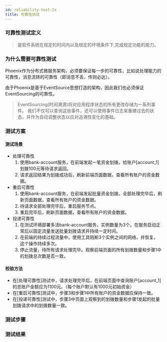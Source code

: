 ```yaml
---
id: reliability-test-2x
title: 可靠性测试
---
```


### 可靠性测试定义

> 是软件系统在规定的时间内以及规定的环境条件下,完成规定功能的能力。

### 为什么需要可靠性测试

Phoenix作为分布式微服务架构，必须要保证每一步的可靠性，比如说处理能力的可靠性，消息流转的可靠性（即消息不丢，传则必达）。

由于Phoenix是基于EventSource思想打造的架构，因此我们也必须保证EventSourcing的可靠性。

> EventSourcing(时间溯源)将对应用程序状态的所有更改存储为一系列事件。 我们不仅可以查询这些事件，还可以使用事件日志来重建过去的状态，并作为自动调整状态以应对追溯性变化的基础。

### 测试方案

#### 测试场景

- 处理可靠性
  1. 使用bank-account服务，在前端发起一笔资金划拨。给账户[account_1]划拨100元等待请求返回。
  2. 请求返回结果为划拨成功后，刷新前端页面数据，查看所有账户的资金数据。
- 重启可靠性
  1. 使用bank-account服务，在前端发起批量资金划拨。全部处理完毕后，刷新页面数据，查看所有账户的资金数据。
  2. 待请求全部处理完毕后，重启服务节点。
  3. 重启完毕后，刷新页面数据，查看所有账户的资金数据。
- 投递可靠性
  1. 在测试环境部署多活bank-account服务，实例数量为3个。在服务启动正常后以固定流量发送批量划拨请求并持续一定时间。
  2. 在前端的持续过程流量中，使用工具阻断3个实例之间的网络，并恢复。这个操作持续多次。
  3. 停止流量，待所有请求处理完毕。观察前端页面的所有划拨数量和步骤1中的划拨总次数是否一致。

#### 校验方法

* 在[处理可靠性]测试中，请求处理完毕后，在前端页面中查询账户[account_1]的总账户金额应为1100元。（每个账户默认有1000元初始资金）
* 在[重启可靠性]测试中，步骤3和步骤1中所有账户的资金数据应保持一致。
* 在[投递可靠性]测试中，步骤3中页面上观察到的划拨数量和步骤1发起的批量划拨请求中的划拨数量一致。

### 测试步骤

### 测试结果
